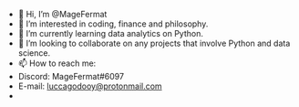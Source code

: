 - 👋 Hi, I’m @MageFermat
- 👀 I’m interested in coding, finance and philosophy.
- 🌱 I’m currently learning data analytics on Python.
- 💞️ I’m looking to collaborate on any projects that involve Python and data science.
- 📫 How to reach me: 
-   Discord: MageFermat#6097
-   E-mail: luccagodooy@protonmail.com
- 

<!---
MageFermat/MageFermat is a ✨ special ✨ repository because its `README.md` (this file) appears on your GitHub profile.
You can click the Preview link to take a look at your changes.
--->
